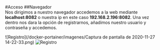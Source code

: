 #Acceso
##Navegador  
Nos dirigimos a nuestro navegador accedemos a la web mediante **localhost:8082** o nuestra ip en este caso **192.168.2.196:8082**.
Una vez dentro nos dara la opción de registrarnos, añadimos nuestro usuario y contraseña y accedemos.  

![Registro](/docker-portainer/imagenes/Captura de pantalla de 2020-11-27 14-22-33.png)
![Registro](/docker-portainer/imagenes/usuarioportainer.png)

